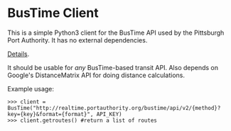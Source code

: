 # BusTime Client
This is a simple Python3 client for the BusTime API used by the Pittsburgh Port Authority. 
It has no external dependencies.

[Details](http://realtime.portauthority.org/bustime/home.jsp).

It should be usable for *any* BusTime-based transit API. Also depends on Google's 
DistanceMatrix API for doing distance calculations.

Example usage:

    >>> client = BusTime("http://realtime.portauthority.org/bustime/api/v2/{method}?key={key}&format={format}", API_KEY)
    >>> client.getroutes() #return a list of routes